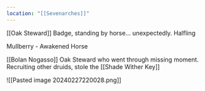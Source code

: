 ```yaml
---
location: "[[Sevenarches]]"
---
```

[[Oak Steward]] Badge, standing by horse... unexpectedly.  Halfling

Mullberry - Awakened Horse

[[Bolan Nogasso]] Oak Steward who went through missing moment.  Recruiting other druids, stole the [[Shade Wither Key]]


![[Pasted image 20240227220028.png]]
